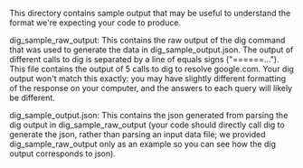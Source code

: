 This directory contains sample output that may be useful to understand the format we're expecting your code to produce.

dig_sample_raw_output: This contains the raw output of the dig command that was used to generate the data in dig_sample_output.json.  The output of different calls to dig is separated by a line of equals signs ("======...").  This file contains the output of 5 calls to dig to resolve google.com. Your dig output won't match this exactly: you may have slightly different formatting of the response on your computer, and the answers to each query will likely be different.

dig_sample_output.json: This contains the json generated from parsing the dig output in dig_sample_raw_output (your code should directly call dig to generate the json, rather than parsing an input data file; we provided dig_sample_raw_output only as an example so you can see how the dig output corresponds to json).

